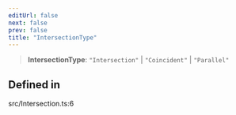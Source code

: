```yaml
---
editUrl: false
next: false
prev: false
title: "IntersectionType"
---
```


> **IntersectionType**: `"Intersection"` \| `"Coincident"` \| `"Parallel"`

## Defined in

src/Intersection.ts:6
